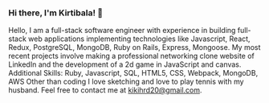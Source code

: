 ### Hi there, I'm Kirtibala! 👋

<!--
**Kirti-Harode/Kirti-Harode** is a ✨ _special_ ✨ repository because its `README.md` (this file) appears on your GitHub profile.

Here are some ideas to get you started:

- 🔭 I’m currently working on ...
- 🌱 I’m currently learning ...
- 👯 I’m looking to collaborate on ...
- 🤔 I’m looking for help with ...
- 💬 Ask me about ...
- 📫 How to reach me: ...
- 😄 Pronouns: ...
- ⚡ Fun fact: ...
-->
Hello, I am a full-stack software engineer with experience in building full-stack web applications implementing technologies like Javascript, React, Redux, PostgreSQL, MongoDB, Ruby on Rails, Express, Mongoose. My most recent projects involve making a professional networking clone website of LinkedIn and the development of a 2d game in JavaScript and canvas. 
Additional Skills:  Ruby, Javascript, SQL, HTML5, CSS,  Webpack, MongoDB, AWS
Other than coding I love sketching and love to play tennis with my husband.
Feel free to contact me at  kikihrd20@gmail.com.
